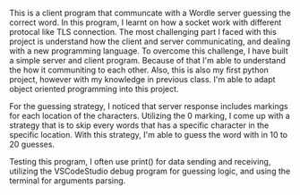 This is a client program that communcate with a Wordle server guessing the correct word. In this program, I learnt on how a socket work with different protocal like TLS connection. The most challenging part I faced with this project is understand how the client and server communicating, and dealing with a new programming language. To overcome this challenge, I have built a simple server and client program. Because of that I'm able to understand the how it communiting to each other. Also, this is also my first python project, however with my knowledge in previous class. I'm able to adapt object oriented programming into this project. 

For the guessing strategy, I noticed that server response includes markings for each location of the characters. Utilizing the 0 marking, I come up with a strategy that is to skip every words that has a specific character in the specific location. With this strategy, I'm able to guess the word with in 10 to 20 guesses. 

Testing this program, I often use print() for data sending and receiving, utilizing the VSCodeStudio debug program for guessing logic, and using the terminal for arguments parsing. 
